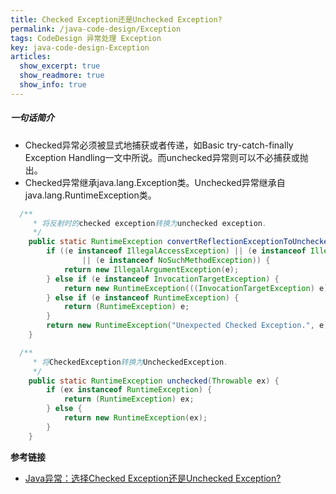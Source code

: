 ```yaml
---
title: Checked Exception还是Unchecked Exception?
permalink: /java-code-design/Exception
tags: CodeDesign 异常处理 Exception
key: java-code-design-Exception
articles:
  show_excerpt: true
  show_readmore: true
  show_info: true
---
```

##### 一句话简介
- Checked异常必须被显式地捕获或者传递，如Basic try-catch-finally Exception Handling一文中所说。而unchecked异常则可以不必捕获或抛出。
- Checked异常继承java.lang.Exception类。Unchecked异常继承自java.lang.RuntimeException类。   

```java
  /**
	 * 将反射时的checked exception转换为unchecked exception.
	 */
	public static RuntimeException convertReflectionExceptionToUnchecked(Exception e) {
		if ((e instanceof IllegalAccessException) || (e instanceof IllegalArgumentException)
				|| (e instanceof NoSuchMethodException)) {
			return new IllegalArgumentException(e);
		} else if (e instanceof InvocationTargetException) {
			return new RuntimeException(((InvocationTargetException) e).getTargetException());
		} else if (e instanceof RuntimeException) {
			return (RuntimeException) e;
		}
		return new RuntimeException("Unexpected Checked Exception.", e);
	}

  /**
  	 * 将CheckedException转换为UncheckedException.
  	 */
  	public static RuntimeException unchecked(Throwable ex) {
  		if (ex instanceof RuntimeException) {
  			return (RuntimeException) ex;
  		} else {
  			return new RuntimeException(ex);
  		}
  	}
```
**参考链接**
- [Java异常：选择Checked Exception还是Unchecked Exception?](https://blog.csdn.net/kingzone_2008/article/details/8535287)
